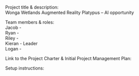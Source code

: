Project title & description:\
Wonga Wetlands Augmented Reality Platypus – AI opportunity

Team members & roles:\
Jacob - \
Ryan - \
Riley - \
Kieran - Leader\
Logan - 

Link to the Project Charter & Initial Project Management Plan:

Setup instructions:
